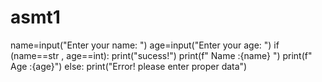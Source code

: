 # asmt1
name=input("Enter your name: ")
age=input("Enter your age: ")
if (name==str , age==int):
    print("sucess!")
    print(f" Name :{name} ")
    print(f" Age :{age}")
else:
    print("Error! please enter proper data")
